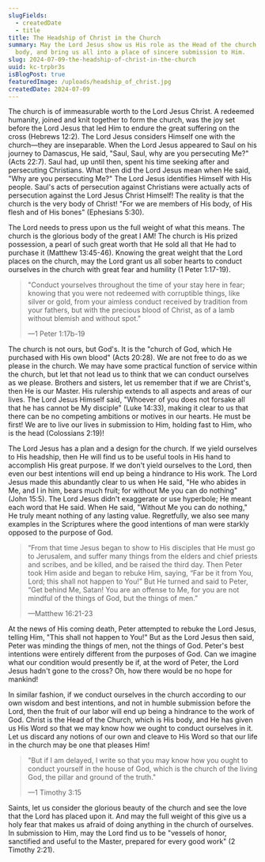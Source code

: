 ```yaml
---
slugFields:
  - createdDate
  - title
title: The Headship of Christ in the Church
summary: May the Lord Jesus show us His role as the Head of the church, His
  body, and bring us all into a place of sincere submission to Him.
slug: 2024-07-09-the-headship-of-christ-in-the-church
uuid: kc-trpbr3s
isBlogPost: true
featuredImage: /uploads/headship_of_christ.jpg
createdDate: 2024-07-09
---
```

The church is of immeasurable worth to the Lord Jesus Christ. A redeemed humanity, joined and knit together to form the church, was the joy set before the Lord Jesus that led Him to endure the great suffering on the cross (Hebrews 12:2). The Lord Jesus considers Himself one with the church—they are inseparable. When the Lord Jesus appeared to Saul on his journey to Damascus, He said, "Saul, Saul, why are you persecuting Me?" (Acts 22:7). Saul had, up until then, spent his time seeking after and persecuting Christians. What then did the Lord Jesus mean when He said, "Why are you persecuting Me?" The Lord Jesus identifies Himself with His people. Saul's acts of persecution against Christians were actually acts of persecution against the Lord Jesus Christ Himself! The reality is that the church is the very body of Christ! "For we are members of His body, of His flesh and of His bones" (Ephesians 5:30).

The Lord needs to press upon us the full weight of what this means. The church is the glorious body of the great I AM! The church is His prized possession, a pearl of such great worth that He sold all that He had to purchase it (Matthew 13:45-46). Knowing the great weight that the Lord places on the church, may the Lord grant us all sober hearts to conduct ourselves in the church with great fear and humility (1 Peter 1:17-19).

> "Conduct yourselves throughout the time of your stay here in fear; knowing that you were not redeemed with corruptible things, like silver or gold, from your aimless conduct received by tradition from your fathers, but with the precious blood of Christ, as of a lamb without blemish and without spot."
>
> —1 Peter 1:17b-19

The church is not ours, but God's. It is the "church of God, which He purchased with His own blood" (Acts 20:28). We are not free to do as we please in the church. We may have some practical function of service within the church, but let that not lead us to think that we can conduct ourselves as we please. Brothers and sisters, let us remember that if we are Christ's, then He is our Master. His rulership extends to all aspects and areas of our lives. The Lord Jesus Himself said, "Whoever of you does not forsake all that he has cannot be My disciple" (Luke 14:33), making it clear to us that there can be no competing ambitions or motives in our hearts. He must be first! We are to live our lives in submission to Him, holding fast to Him, who is the head (Colossians 2:19)!

The Lord Jesus has a plan and a design for the church. If we yield ourselves to His headship, then He will find us to be useful tools in His hand to accomplish His great purpose. If we don't yield ourselves to the Lord, then even our best intentions will end up being a hindrance to His work. The Lord Jesus made this abundantly clear to us when He said, "He who abides in Me, and I in him, bears much fruit; for without Me you can do nothing" (John 15:5). The Lord Jesus didn't exaggerate or use hyperbole; He meant each word that He said. When He said, "Without Me you can do nothing," He truly meant nothing of any lasting value. Regretfully, we also see many examples in the Scriptures where the good intentions of man were starkly opposed to the purpose of God.

> “From that time Jesus began to show to His disciples that He must go to Jerusalem, and suffer many things from the elders and chief priests and scribes, and be killed, and be raised the third day. Then Peter took Him aside and began to rebuke Him, saying, “Far be it from You, Lord; this shall not happen to You!” But He turned and said to Peter, “Get behind Me, Satan! You are an offense to Me, for you are not mindful of the things of God, but the things of men.”
>
> —Matthew 16:21-23

At the news of His coming death, Peter attempted to rebuke the Lord Jesus, telling Him, "This shall not happen to You!" But as the Lord Jesus then said, Peter was minding the things of men, not the things of God. Peter's best intentions were entirely different from the purposes of God. Can we imagine what our condition would presently be if, at the word of Peter, the Lord Jesus hadn't gone to the cross? Oh, how there would be no hope for mankind!

In similar fashion, if we conduct ourselves in the church according to our own wisdom and best intentions, and not in humble submission before the Lord, then the fruit of our labor will end up being a hindrance to the work of God. Christ is the Head of the Church, which is His body, and He has given us His Word so that we may know how we ought to conduct ourselves in it. Let us discard any notions of our own and cleave to His Word so that our life in the church may be one that pleases Him!

> "But if I am delayed, I write so that you may know how you ought to conduct yourself in the house of God, which is the church of the living God, the pillar and ground of the truth."
>
> —1 Timothy 3:15

Saints, let us consider the glorious beauty of the church and see the love that the Lord has placed upon it. And may the full weight of this give us a holy fear that makes us afraid of doing anything in the church of ourselves. In submission to Him, may the Lord find us to be "vessels of honor, sanctified and useful to the Master, prepared for every good work" (2 Timothy 2:21).
